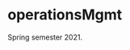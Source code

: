 
<!-- README.md is generated from README.Rmd. Please edit that file -->

# operationsMgmt

<!-- badges: start -->
<!-- badges: end -->

Spring semester 2021.
